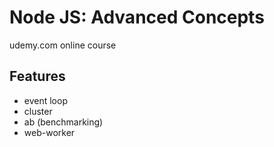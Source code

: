 # Node JS: Advanced Concepts

udemy.com online course

## Features
- event loop
- cluster
- ab (benchmarking)
- web-worker
